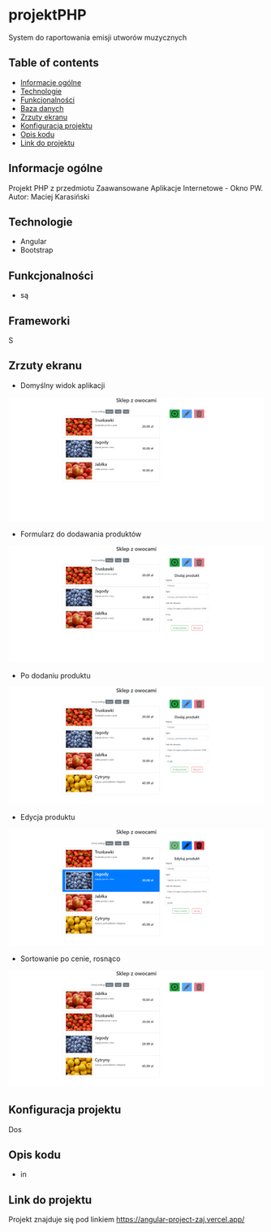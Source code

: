 # projektPHP
System do raportowania emisji utworów muzycznych

## Table of contents
* [Informacje ogólne](#informacje-ogólne)
* [Technologie](#technologie)
* [Funkcjonalności](#funkcjonalności)
* [Baza danych](#baza-danych)
* [Zrzuty ekranu](#zrzuty-ekranu)
* [Konfiguracja projektu](#konfiguracja-projektu)
* [Opis kodu](#opis-kodu)
* [Link do projektu](#link-do-projektu)

## Informacje ogólne
Projekt PHP z przedmiotu Zaawansowane Aplikacje Internetowe - Okno PW. Autor: Maciej Karasiński

## Technologie
* Angular 
* Bootstrap

## Funkcjonalności
* są

## Frameworki
S

## Zrzuty ekranu   
* Domyślny widok aplikacji   
<p align="center">
  <img src="./screens/widok.png" />
</p>

* Formularz do dodawania produktów   
<p align="center">
  <img src="./screens/dodawanie.png" />
</p>

* Po dodaniu produktu   
<p align="center">
  <img src="./screens/dodano.png" />
</p>

* Edycja produktu   
<p align="center">
  <img src="./screens/edycja.png" />
</p>

* Sortowanie po cenie, rosnąco  
<p align="center">
  <img src="./screens/sortowanie.png" />
</p>

## Konfiguracja projektu
Dos

## Opis kodu
* in

## Link do projektu
Projekt znajduje się pod linkiem https://angular-project-zaj.vercel.app/
